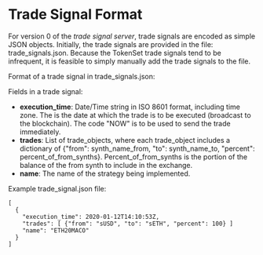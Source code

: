# Trade Signal Format

For version 0 of the *trade signal server*, trade signals are encoded as simple JSON objects. Initially, the trade signals are provided in the file: trade_signals.json.  Because the TokenSet trade signals tend to be infrequent, it is feasible to simply manually add the trade signals to the file.

Format of a trade signal in trade_signals.json:

Fields in a trade signal:
* **execution_time**: Date/Time string in ISO 8601 format, including time zone. The is the date at which the trade is to be executed (broadcast to the blockchain). The code "NOW" is to be used to send the trade immediately.
* **trades**: List of trade_objects, where each trade_object includes a dictionary of {"from": synth_name_from, "to": synth_name_to, "percent": percent_of_from_synths}. Percent_of_from_synths is the portion of the balance of the from synth to include in the exchange.
* **name**: The name of the strategy being implemented.

Example trade_signal.json file:
```
[
  {
    "execution_time": 2020-01-12T14:10:53Z,
    "trades": [ {"from": "sUSD", "to": "sETH", "percent": 100} ]
    "name": "ETH20MACO"
  }
]
```
